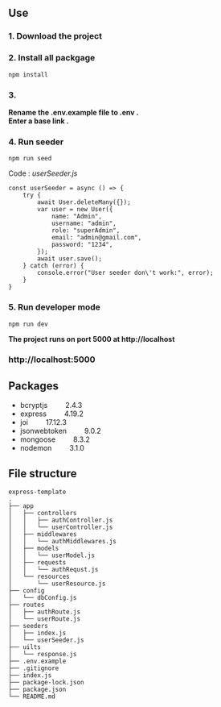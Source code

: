 ## Use

### 1. Download the project

### 2. Install all packgage
```
npm install
```

### 3.
**Rename the .env.example file to .env .**
<br/>
**Enter a base link .**

### 4. Run seeder
```
npm run seed
```

Code : *userSeeder.js*
```
const userSeeder = async () => {
    try {
        await User.deleteMany({});
        var user = new User({
            name: "Admin",
            username: "admin",
            role: "superAdmin",
            email: "admin@gmail.com",
            password: "1234",
        });
        await user.save();
    } catch (error) {
        console.error("User seeder don\'t work:", error);
    }
}
```

### 5. Run developer mode
```
npm run dev
```


**The project runs on port 5000 at http://localhost**
### http://localhost:5000


## Packages
+ bcryptjs         2.4.3
+ express         4.19.2
+ joi         17.12.3
+ jsonwebtoken         9.0.2
+ mongoose         8.3.2
+ nodemon         3.1.0


## File structure

```
express-template
.
├── app
│   ├── controllers
│   │   ├── authController.js
│   │   └── userController.js
│   ├── middlewares
│   │   └── authMiddlewares.js
│   ├── models
│   │   └── userModel.js
│   ├── requests
│   │   └── authRequst.js
│   └── resources
│       └── userResource.js
├── config
│   └── dbConfig.js
├── routes
│   ├── authRoute.js
│   └── userRoute.js
├── seeders
│   ├── index.js
│   └── userSeeder.js
├── uilts
│   └── response.js
├── .env.example
├── .gitignore
├── index.js
├── package-lock.json
├── package.json
└── README.md
```
